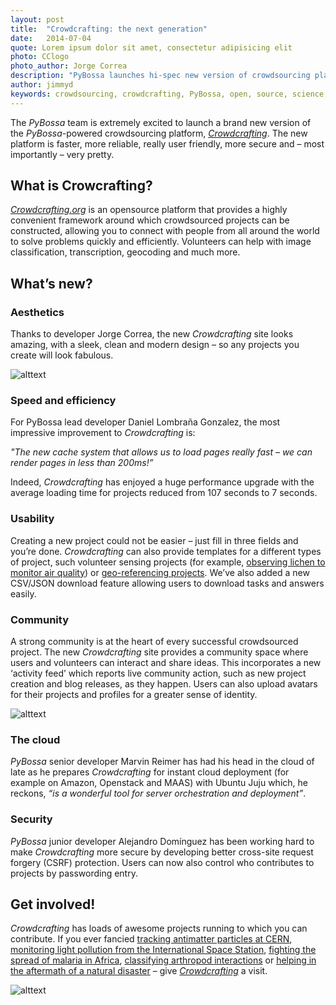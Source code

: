 ```yaml
---
layout: post
title:  "Crowdcrafting: the next generation"
date:   2014-07-04 
quote: Lorem ipsum dolor sit amet, consectetur adipisicing elit
photo: CClogo
photo_author: Jorge Correa
description: "PyBossa launches hi-spec new version of crowdsourcing platform Crowdcrafting.org"
author: jimmyd
keywords: crowdsourcing, crowdcrafting, PyBossa, open, source, science, citizen, opensource 
---
```


The *PyBossa* team is extremely excited to launch a brand new version of the *PyBossa*-powered crowdsourcing platform, [*Crowdcrafting*](http://crowdcrafting.org/). The new platform is faster, more reliable, really user friendly, more secure and – most importantly – very pretty.

## What is Crowcrafting?

[*Crowdcrafting.org*](http://crowdcrafting.org/) is an opensource platform that provides a highly convenient framework around which crowdsourced projects can be constructed, allowing you to connect with people from all around the world to solve problems quickly and efficiently. Volunteers can help with image classification, transcription, geocoding and much more.

## What’s new?

### Aesthetics

Thanks to developer Jorge Correa, the new *Crowdcrafting* site looks amazing, with a sleek, clean and modern design – so any projects you create will look fabulous.

![alttext]({{site.cdn}}/assets/img/blog/ScreenShot1.png "Our new look.")

### Speed and efficiency

For PyBossa lead developer Daniel Lombraña Gonzalez, the most impressive improvement to *Crowdcrafting* is:

*"The new cache system that allows us to load pages really fast – we can render pages in less than 200ms!”*

Indeed, *Crowdcrafting* has enjoyed a huge performance upgrade with the average loading time for projects reduced from 107 seconds to 7 seconds. 

### Usability

Creating a new project could not be easier – just fill in three fields and you’re done.  *Crowdcrafting* can also provide templates for a different types of project, such volunteer sensing projects (for example, [observing lichen to monitor air quality](http://crowdcrafting.org/app/airquality/)) or [geo-referencing projects](http://crowdcrafting.org/app/RuralGeolocator/). We’ve also added a new CSV/JSON download feature allowing users to download tasks and answers easily.

### Community

A strong community is at the heart of every successful crowdsourced project. The new *Crowdcrafting* site provides a community space where users and volunteers can interact and share ideas. This incorporates a new ‘activity feed’ which reports live community action, such as new project creation and blog releases, as they happen. Users can also upload avatars for their projects and profiles for a greater sense of identity.

![alttext]({{site.cdn}}/assets/img/blog/ScreenShot2.png "Crowdcrafting community page.")

### The cloud

*PyBossa* senior developer Marvin Reimer has had his head in the cloud of late as he prepares *Crowdcrafting* for instant cloud deployment (for example on Amazon, Openstack and MAAS) with Ubuntu Juju which, he reckons, *“is a wonderful tool for server orchestration and deployment”*.

### Security

*PyBossa* junior developer Alejandro Domínguez has been working hard to make *Crowdcrafting* more secure by developing better cross-site request forgery (CSRF) protection. Users can now also control who contributes to projects by passwording entry.

## Get involved!

*Crowdcrafting* has loads of awesome projects running to which you can contribute. If you ever fancied [tracking antimatter particles at CERN](http://crowdcrafting.org/app/antimatter/), [monitoring light pollution from the International Space Station](http://crowdcrafting.org/app/darkskies/), [fighting the spread of malaria in Africa](http://crowdcrafting.org/app/RuralGeolocator/), [classifying arthropod interactions](http://crowdcrafting.org/app/arthropods/) or [helping in the aftermath of a natural disaster](http://crowdcrafting.org/app/philippinestyphoon/) – give [*Crowdcrafting*](http://crowdcrafting.org/) a visit.

![alttext]({{site.cdn}}/assets/img/blog/DarkSkies.jpg "A view of Earth from the International Space Station.")
